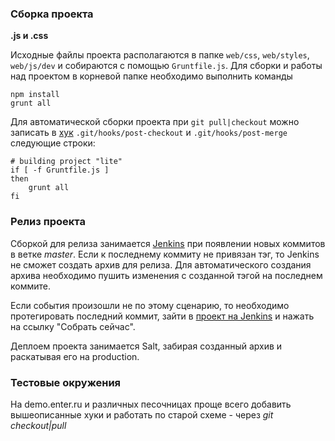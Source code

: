 ### Сборка проекта

**.js и .css**

Исходные файлы проекта располагаются в папке `web/css`, `web/styles`, `web/js/dev` и собираются с помощью `Gruntfile.js`.
Для сборки и работы над проектом в корневой папке необходимо выполнить команды

```
npm install
grunt all
```

Для автоматической сборки проекта при `git pull|checkout` можно записать в [хук](http://git-scm.com/docs/githooks)
`.git/hooks/post-checkout` и `.git/hooks/post-merge`  следующие строки:

```
# building project "lite"
if [ -f Gruntfile.js ]
then
    grunt all
fi
```

### Релиз проекта

Сборкой для релиза занимается [Jenkins](http://ci.ent3.ru) при появлении новых коммитов в ветке *master*. 
Если к последнему коммиту не привязан тэг, то Jenkins не сможет создать архив для релиза. Для автоматического создания 
архива необходимо пушить изменения с созданной тэгой на последнем коммите.

Если события произошли не по этому сценарию, то необходимо протегировать последний коммит, зайти
в [проект на Jenkins](http://ci.ent3.ru/job/site-prod/) и нажать на ссылку "Собрать сейчас".

Деплоем проекта занимается Salt, забирая созданный архив и раскатывая его на production.

### Тестовые окружения

На demo.enter.ru и различных песочницах проще всего добавить вышеописанные хуки и работать по старой схеме - через 
*git checkout|pull*